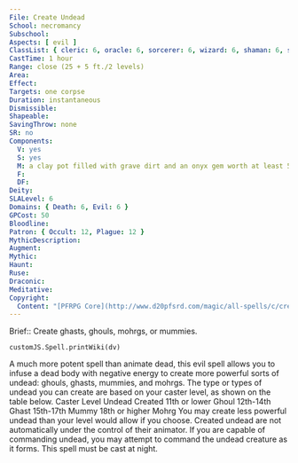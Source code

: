 ```yaml
---
File: Create Undead
School: necromancy
Subschool: 
Aspects: [ evil ]
ClassList: { cleric: 6, oracle: 6, sorcerer: 6, wizard: 6, shaman: 6, spiritualist: 6 }
CastTime: 1 hour
Range: close (25 + 5 ft./2 levels)
Area: 
Effect: 
Targets: one corpse
Duration: instantaneous
Dismissible: 
Shapeable: 
SavingThrow: none
SR: no
Components:
  V: yes
  S: yes
  M: a clay pot filled with grave dirt and an onyx gem worth at least 50 gp per HD of the undead to be created
  F: 
  DF: 
Deity: 
SLALevel: 6
Domains: { Death: 6, Evil: 6 }
GPCost: 50
Bloodline: 
Patron: { Occult: 12, Plague: 12 }
MythicDescription: 
Augment: 
Mythic: 
Haunt: 
Ruse: 
Draconic: 
Meditative: 
Copyright:
  Content: "[PFRPG Core](http://www.d20pfsrd.com/magic/all-spells/c/create-undead)"
---
```

Brief:: Create ghasts, ghouls, mohrgs, or mummies.

```dataviewjs
customJS.Spell.printWiki(dv)
```

A much more potent spell than animate dead, this evil spell allows you to infuse a dead body with negative energy to create more powerful sorts of undead: ghouls, ghasts, mummies, and mohrgs. The type or types of undead you can create are based on your caster level, as shown on the table below. Caster Level Undead Created 11th or lower Ghoul 12th-14th Ghast 15th-17th Mummy 18th or higher Mohrg  You may create less powerful undead than your level would allow if you choose. Created undead are not automatically under the control of their animator. If you are capable of commanding undead, you may attempt to command the undead creature as it forms. This spell must be cast at night.
